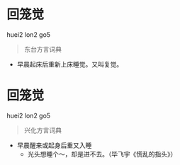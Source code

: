 # 回笼觉
huei2 lon2 go5
> 东台方言词典
- 早晨起床后重新上床睡觉。又叫复觉。

# 回笼觉
huei2 lon2 go5
> 兴化方言词典
- 早晨醒来或起身后重又入睡
  - 光头想睡个～，却是进不去。（毕飞宇《慌乱的指头》）
